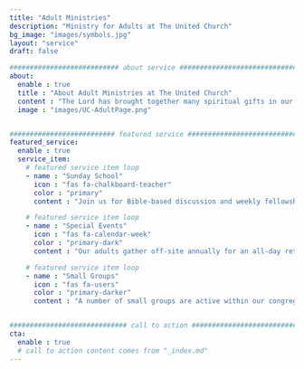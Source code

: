 ```yaml
---
title: "Adult Ministries"
description: "Ministry for Adults at The United Church"
bg_image: "images/symbols.jpg"
layout: "service"
draft: false

########################### about service #############################
about:
  enable : true
  title : "About Adult Ministries at The United Church"
  content : "The Lord has brought together many spiritual gifts in our congregation.  Our adults are blessing others and being blessed.  We come to be fed by His word and to teach, to pass on our faith to the next generation, to serve in our church and community, to encourage one another and to testify to Christ’s work in our lives, relying upon the power of the Holy Spirit every day of the week.  For information about the programs we offer for adults, contact Paul Johnson."
  image : "images/UC-AdultPage.png"


########################## featured service ############################
featured_service:
  enable : true
  service_item:
    # featured service item loop
    - name : "Sunday School"
      icon : "fas fa-chalkboard-teacher"
      color : "primary"
      content : "Join us for Bible-based discussion and weekly fellowship. Our Sunday School groups may focus on a book of the Bible, studies of books written by Christian authors, or topical studies on video. Periodically, we invite guest speakers to share Biblical insights with us."

    # featured service item loop
    - name : "Special Events"
      icon : "fas fa-calendar-week"
      color : "primary-dark"
      content : "Our adults gather off-site annually for an all-day retreat where we are challenged and inspired by an outside speaker. Other scheduled events include men’s or women’s conferences, a movie or paddle outing, testimony meetings and prayer group gatherings."

    # featured service item loop
    - name : "Small Groups"
      icon : "fas fa-users"
      color : "primary-darker"
      content : "A number of small groups are active within our congregation — some meeting in homes, some at the church. Closer relationships with the Lord and with others who have common interests develop by spending time together each week or each month. We have groups doing Bible study, Men's breakfast, cardmaking and Christian book studies."


############################# call to action #################################
cta:
  enable : true
  # call to action content comes from "_index.md"
---
```

